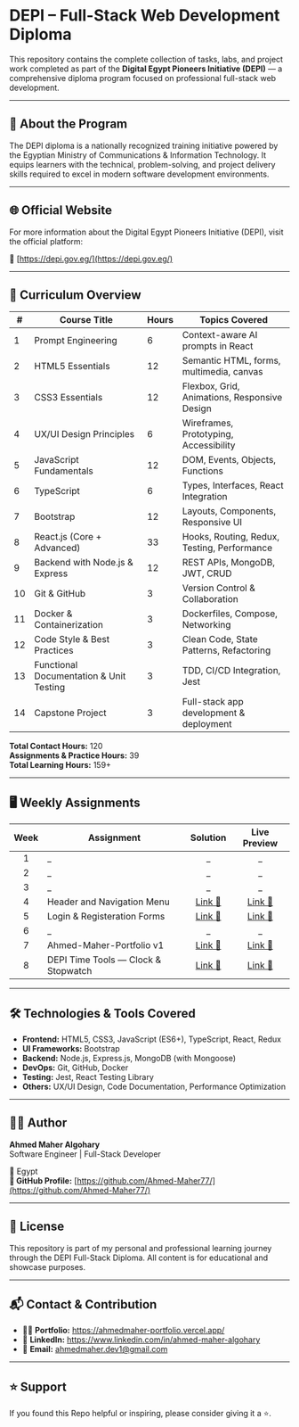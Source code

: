 # DEPI – Full-Stack Web Development Diploma

This repository contains the complete collection of tasks, labs, and project work completed as part of the **Digital Egypt Pioneers Initiative (DEPI)** — a comprehensive diploma program focused on professional full-stack web development.

---

## 🎯 About the Program

The DEPI diploma is a nationally recognized training initiative powered by the Egyptian Ministry of Communications & Information Technology. It equips learners with the technical, problem-solving, and project delivery skills required to excel in modern software development environments.

---

## 🌐 Official Website

For more information about the Digital Egypt Pioneers Initiative (DEPI), visit the official platform:

🔗 [https://depi.gov.eg/](https://depi.gov.eg/)

---

## 📘 Curriculum Overview

| #   | Course Title                               | Hours | Topics Covered |
|-----|--------------------------------------------|-------|----------------|
| 1   | Prompt Engineering                         | 6     | Context-aware AI prompts in React |
| 2   | HTML5 Essentials                           | 12    | Semantic HTML, forms, multimedia, canvas |
| 3   | CSS3 Essentials                            | 12    | Flexbox, Grid, Animations, Responsive Design |
| 4   | UX/UI Design Principles                    | 6     | Wireframes, Prototyping, Accessibility |
| 5   | JavaScript Fundamentals                    | 12    | DOM, Events, Objects, Functions |
| 6   | TypeScript                                 | 6     | Types, Interfaces, React Integration |
| 7   | Bootstrap                                  | 12    | Layouts, Components, Responsive UI |
| 8   | React.js (Core + Advanced)                 | 33    | Hooks, Routing, Redux, Testing, Performance |
| 9   | Backend with Node.js & Express             | 12    | REST APIs, MongoDB, JWT, CRUD |
| 10  | Git & GitHub                               | 3     | Version Control & Collaboration |
| 11  | Docker & Containerization                  | 3     | Dockerfiles, Compose, Networking |
| 12  | Code Style & Best Practices                | 3     | Clean Code, State Patterns, Refactoring |
| 13  | Functional Documentation & Unit Testing    | 3     | TDD, CI/CD Integration, Jest |
| 14  | Capstone Project                           | 3     | Full-stack app development & deployment |

**Total Contact Hours:** 120  
**Assignments & Practice Hours:** 39  
**Total Learning Hours:** 159+

---

## 🖥️ Weekly Assignments

| Week | Assignment | Solution | Live Preview |
|:----:|----------|:--------:|:------------:|
| 1   | _                         | _     | _ |
| 2   | _                           | _    | _ |
| 3   | _                            | _    | _ |
| 4   | Header and Navigation Menu                    | [Link 🔗](https://github.com/Ahmed-Maher77/DEPI-Assignments___Full-Stack-Web-Development/tree/main/Week-4%20-%20Header%20and%20Navigation%20Menu)     | [Link 🔗](https://ahmed-maher77.github.io/DEPI-Assignments___Full-Stack-Web-Development/Week-4%20-%20Header%20and%20Navigation%20Menu/) |
| 5   | Login & Registeration Forms                    | [Link 🔗](https://github.com/Ahmed-Maher77/DEPI-Assignments___Full-Stack-Web-Development/tree/main/Week-5%20-%20Login%20%26%20Registeration%20Forms)    | [Link 🔗](https://ahmed-maher77.github.io/DEPI-Assignments___Full-Stack-Web-Development/Week-5%20-%20Login%20&%20Registeration%20Forms/) |
| 6   | _                                 | _     | _ |
| 7   | Ahmed-Maher-Portfolio v1                                  | [Link 🔗](https://github.com/Ahmed-Maher77/DEPI-Assignments___Full-Stack-Web-Development/tree/main/Week-7%20-%20Ahmed-Maher-Portfolio%20v1)    | [Link 🔗](https://ahmed-maher77.github.io/Minimalfolio__Personal-Portfolio-Website/) |
| 8   | DEPI Time Tools — Clock & Stopwatch                 | [Link 🔗](https://github.com/Ahmed-Maher77/DEPI-Assignments___Full-Stack-Web-Development/tree/main/Week-8%20-%20DEPI%20Countdown%20Timer)    | [Link 🔗](https://ahmed-maher77.github.io/Depi-Countdown-Timer/) |
<!--
| 9   | Backend with Node.js & Express             | 12    | REST APIs, MongoDB, JWT, CRUD |
| 10  | Git & GitHub                               | 3     | Version Control & Collaboration |
| 11  | Docker & Containerization                  | 3     | Dockerfiles, Compose, Networking |
| 12  | Code Style & Best Practices                | 3     | Clean Code, State Patterns, Refactoring |
| 13  | Functional Documentation & Unit Testing    | 3     | TDD, CI/CD Integration, Jest |
| 14  | Capstone Project                           | 3     | Full-stack app development & deployment |
-->


---

## 🛠️ Technologies & Tools Covered

- **Frontend:** HTML5, CSS3, JavaScript (ES6+), TypeScript, React, Redux
- **UI Frameworks:** Bootstrap
- **Backend:** Node.js, Express.js, MongoDB (with Mongoose)
- **DevOps:** Git, GitHub, Docker
- **Testing:** Jest, React Testing Library
- **Others:** UX/UI Design, Code Documentation, Performance Optimization

---

## 👨‍💻 Author

**Ahmed Maher Algohary**  
Software Engineer | Full-Stack Developer  

📍 Egypt  
**🔗 GitHub Profile:** [https://github.com/Ahmed-Maher77/](https://github.com/Ahmed-Maher77/)

---

## 📄 License

This repository is part of my personal and professional learning journey through the DEPI Full-Stack Diploma. All content is for educational and showcase purposes.

<hr/>

## 📬 Contact & Contribution
- 🧑‍💻 **Portfolio:** <a href="https://ahmedmaher-portfolio.vercel.app/" title="See My Portfolio">https://ahmedmaher-portfolio.vercel.app/</a>
- 🔗 **LinkedIn:** <a href="https://www.linkedin.com/in/ahmed-maher-algohary" title="Contact via LinkedIn">https://www.linkedin.com/in/ahmed-maher-algohary</a>
- 📧 **Email:** <a href="mailto:ahmedmaher.dev1@gmail.com" title="Contact via Email">ahmedmaher.dev1@gmail.com</a>

---

## ⭐ Support

If you found this Repo helpful or inspiring, please consider giving it a ⭐. 


